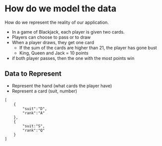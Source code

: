 # How do we model the data
How do we represent the reality of our application. 

* In a game of Blackjack, each player is given two cards. 
* Players can choose to pass or to draw
* When a player draws, they get one card
  * If the sum of the cards are higher than 21, the player has gone bust
  * King, Queen and Jack = 10 points
* if both player passes, then the one with the most points win

## Data to Represent
* Represent the hand (what cards the player have)
* Represent a card (suit, number)

```
[
    {
        "suit":"D",
        "rank":"A"
    },
    {
        "suit:"S",
        "rank":"Q"
    }
]
```